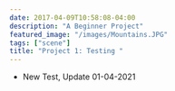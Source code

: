 ```yaml
---
date: 2017-04-09T10:58:08-04:00
description: "A Beginner Project"
featured_image: "/images/Mountains.JPG"
tags: ["scene"]
title: "Project 1: Testing "
---
```



* New Test, Update 01-04-2021
